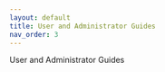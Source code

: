 ```yaml
---
layout: default
title: User and Administrator Guides
nav_order: 3
---
```

User and Administrator Guides
